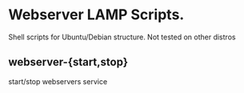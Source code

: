 # Webserver LAMP Scripts.

Shell scripts for Ubuntu/Debian structure. Not tested on other distros

## webserver-{start,stop}
start/stop webservers service 

